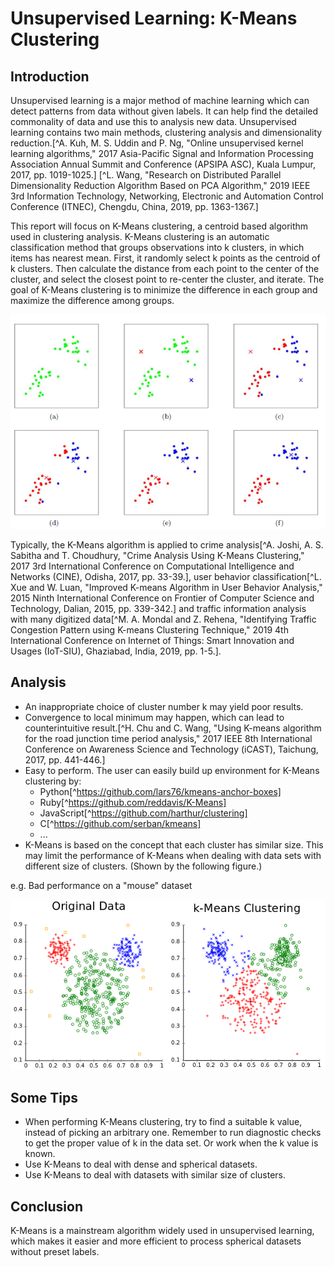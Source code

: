 # Unsupervised Learning: K-Means Clustering

## Introduction

Unsupervised learning is a major method of machine learning which can detect patterns from data without given labels. 
It can help find the detailed commonality of data and use this to analysis new data. 
Unsupervised learning contains two main methods, clustering analysis and dimensionality reduction.[^A. Kuh, M. S. Uddin and P. Ng, "Online unsupervised kernel learning algorithms," 2017 Asia-Pacific Signal and Information Processing Association Annual Summit and Conference (APSIPA ASC), Kuala Lumpur, 2017, pp. 1019-1025.] [^L. Wang, "Research on Distributed Parallel Dimensionality Reduction Algorithm Based on PCA Algorithm," 2019 IEEE 3rd Information Technology, Networking, Electronic and Automation Control Conference (ITNEC), Chengdu, China, 2019, pp. 1363-1367.]

This report will focus on K-Means clustering, a centroid based algorithm used in clustering analysis. 
K-Means clustering is an automatic classification method that groups observations into k clusters, in which items has nearest mean. 
First, it randomly select k points as the centroid of k clusters. 
Then calculate the distance from each point to the center of the cluster, and select the closest point to re-center the cluster, and iterate. 
The goal of K-Means clustering is to minimize the difference in each group and maximize the difference among groups. 

![How It Works](https://github.com/JWangNov/EC601_Mini_Proj_2/blob/master/howItWorks.png)

Typically, the K-Means algorithm is applied to crime analysis[^A. Joshi, A. S. Sabitha and T. Choudhury, "Crime Analysis Using K-Means Clustering," 2017 3rd International Conference on Computational Intelligence and Networks (CINE), Odisha, 2017, pp. 33-39.], user behavior classification[^L. Xue and W. Luan, "Improved K-means Algorithm in User Behavior Analysis," 2015 Ninth International Conference on Frontier of Computer Science and Technology, Dalian, 2015, pp. 339-342.] and traffic information analysis with many digitized data[^M. A. Mondal and Z. Rehena, "Identifying Traffic Congestion Pattern using K-means Clustering Technique," 2019 4th International Conference on Internet of Things: Smart Innovation and Usages (IoT-SIU), Ghaziabad, India, 2019, pp. 1-5.].

## Analysis

- An inappropriate choice of cluster number k may yield poor results. 
- Convergence to local minimum may happen, which can lead to counterintuitive result.[^H. Chu and C. Wang, "Using K-means algorithm for the road junction time period analysis," 2017 IEEE 8th International Conference on Awareness Science and Technology (iCAST), Taichung, 2017, pp. 441-446.] 
- Easy to perform. The user can easily build up environment for K-Means clustering by: 
	- Python[^https://github.com/lars76/kmeans-anchor-boxes]
	- Ruby[^https://github.com/reddavis/K-Means]
	- JavaScript[^https://github.com/harthur/clustering]
	- C[^https://github.com/serban/kmeans]
	- ...
- K-Means is based on the concept that each cluster has similar size. This may limit the performance of K-Means when dealing with data sets with different size of clusters. (Shown by the following figure.)

e.g. Bad performance on a "mouse" dataset

![A Bad Result](https://github.com/JWangNov/EC601_Mini_Proj_2/blob/master/badResultKM.png)

## Some Tips

- When performing K-Means clustering, try to find a suitable k value, instead of picking an arbitrary one. Remember to run diagnostic checks to get the proper value of k in the data set. Or work when the k value is known.
- Use K-Means to deal with dense and spherical datasets. 
- Use K-Means to deal with datasets with similar size of clusters. 

## Conclusion

K-Means is a mainstream algorithm widely used in unsupervised learning, which makes it easier and more efficient to process spherical datasets without preset labels. 